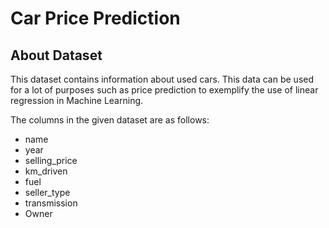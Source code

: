 # Car Price Prediction

## About Dataset

This dataset contains information about used cars.
This data can be used for a lot of purposes such as price prediction to exemplify the use of linear regression in Machine Learning.

>>
The columns in the given dataset are as follows:

* name
* year
* selling_price
* km_driven
* fuel
* seller_type
* transmission
* Owner
